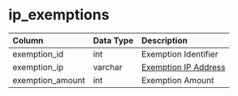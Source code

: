 # ip\_exemptions

| Column | Data Type | Description |
| :--- | :--- | :--- |
| exemption\_id | int | Exemption Identifier |
| exemption\_ip | varchar | [Exemption IP Address](https://github.com/EQEmu/docs-db-schema/tree/e0eb157dbf5563b03c0faf391abc87ec69239f4a/docs/categories/admin/account_ip.md) |
| exemption\_amount | int | Exemption Amount |

